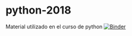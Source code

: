 # python-2018
Material utilizado en el curso de python
[![Binder](https://mybinder.org/badge.svg)](https://mybinder.org/v2/gh/CIGMA-OE/python-2018/master)
